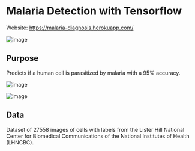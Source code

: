 # Malaria Detection with Tensorflow

Website: https://malaria-diagnosis.herokuapp.com/

![image](https://user-images.githubusercontent.com/58019082/91672518-007f3080-eae4-11ea-9e74-fe9b4b4e7bb1.png)

## Purpose
Predicts if a human cell is parasitized by malaria with a 95% accuracy.

![image](https://user-images.githubusercontent.com/58019082/91672849-b39c5980-eae5-11ea-9812-2b5404faab31.png)

![image](https://user-images.githubusercontent.com/58019082/91672857-beef8500-eae5-11ea-9030-778040bf3810.png)

## Data
Dataset of 27558 images of cells with labels from the Lister Hill National Center for Biomedical Communications of the National Institutes of Health (LHNCBC).

